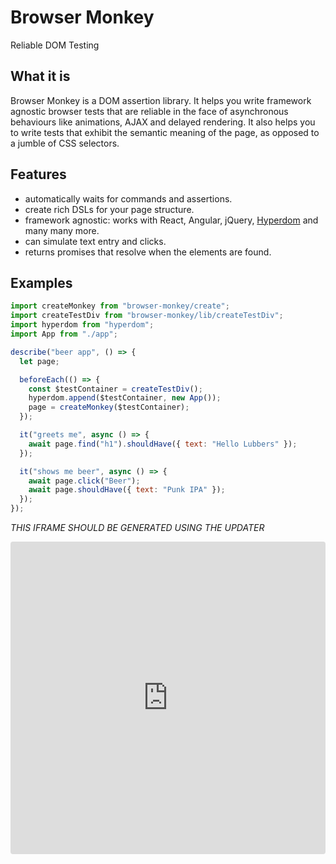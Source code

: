 # Browser Monkey

Reliable DOM Testing

## What it is

Browser Monkey is a DOM assertion library. It helps you write framework agnostic browser tests that are reliable in the face of asynchronous behaviours like animations, AJAX and delayed rendering. It also helps you to write tests that exhibit the semantic meaning of the page, as opposed to a jumble of CSS selectors.

## Features

 - automatically waits for commands and assertions.
 - create rich DSLs for your page structure.
 - framework agnostic: works with React, Angular, jQuery, [Hyperdom](https://github.com/featurist/hyperdom) and many many more.
 - can simulate text entry and clicks.
 - returns promises that resolve when the elements are found.

## Examples

```js
import createMonkey from "browser-monkey/create";
import createTestDiv from "browser-monkey/lib/createTestDiv";
import hyperdom from "hyperdom";
import App from "./app";

describe("beer app", () => {
  let page;

  beforeEach(() => {
    const $testContainer = createTestDiv();
    hyperdom.append($testContainer, new App());
    page = createMonkey($testContainer);
  });

  it("greets me", async () => {
    await page.find("h1").shouldHave({ text: "Hello Lubbers" });
  });

  it("shows me beer", async () => {
    await page.click("Beer");
    await page.shouldHave({ text: "Punk IPA" });
  });
});
```

*THIS IFRAME SHOULD BE GENERATED USING THE UPDATER*

<iframe src="https://codesandbox.io/embed/2x8kv8voyn?fontsize=14&previewwindow=tests" style="width:100%; height:500px; border:0; border-radius: 4px; overflow:hidden;" sandbox="allow-modals allow-forms allow-popups allow-scripts allow-same-origin"></iframe>

